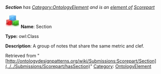 ___Section__ has [Category:OntologyElement](../../Category/OntologyElement "Category:OntologyElement") and is an [element of](../../Property/ElementOf "Property:ElementOf") [Scorepart](../../Submissions/Scorepart "Submissions:Scorepart")_


  




[![Class](../../images/thumb/2/27/Class.gif/45px-Class.gif)](../../Image/Class.gif "Class")
__Name__: Section 


__Type:__ owl:Class 


__Description__: A group of notes that share the same metric and clef. 





Retrieved from "[http://ontologydesignpatterns.org/wiki/Submissions:Scorepart/Section](../../Submissions/Scorepart/hasSection)"
 [Category](http://ontologydesignpatterns.org/wiki/Special:Categories "Special:Categories"): [OntologyElement](../../Category/OntologyElement "Category:OntologyElement")